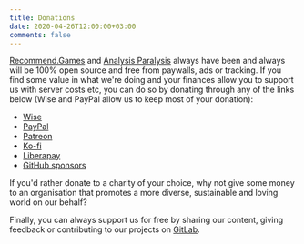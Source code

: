 ```yaml
---
title: Donations
date: 2020-04-26T12:00:00+03:00
comments: false
---
```


[Recommend.Games](https://recommend.games/#/) and [Analysis Paralysis](https://blog.recommend.games/) always have been and always will be 100% open source and free from paywalls, ads or tracking. If you find some value in what we're doing and your finances allow you to support us with server costs etc, you can do so by donating through any of the links below (Wise and PayPal allow us to keep most of your donation):

- [Wise](https://wise.com/pay/me/markuss1)
- [PayPal](https://paypal.me/mschepke)
- [Patreon](https://patreon.com/mshepherd)
- [Ko-fi](https://ko-fi.com/mshepherd)
- [Liberapay](https://liberapay.com/mshepherd/)
- [GitHub sponsors](https://github.com/sponsors/MarkusShepherd)

If you'd rather donate to a charity of your choice, why not give some money to an organisation that promotes a more diverse, sustainable and loving world on our behalf?

Finally, you can always support us for free by sharing our content, giving feedback or contributing to our projects on [GitLab](https://gitlab.com/recommend.games/).

